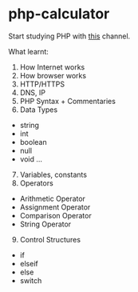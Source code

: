 # php-calculator
 Start studying PHP with [this]() channel.
 
 What learnt:
 1. How Internet works
 2. How browser works
 3. HTTP/HTTPS
 4. DNS, IP
 5. PHP Syntax + Commentaries
 6. Data Types
 - string
 - int
 - boolean
 - null
 - void
 ...
 7. Variables, constants
 8. Operators
 - Arithmetic Operator
 - Assignment Operator
 - Comparison Operator
 - String Operator
 9. Control Structures
 - if
 - elseif
 - else
 - switch